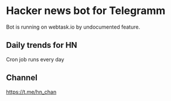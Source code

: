 # Hacker news bot for Telegramm

Bot is running on webtask.io by undocumented feature.

## Daily trends for HN

Cron job runs every day 

## Channel

https://t.me/hn_chan
